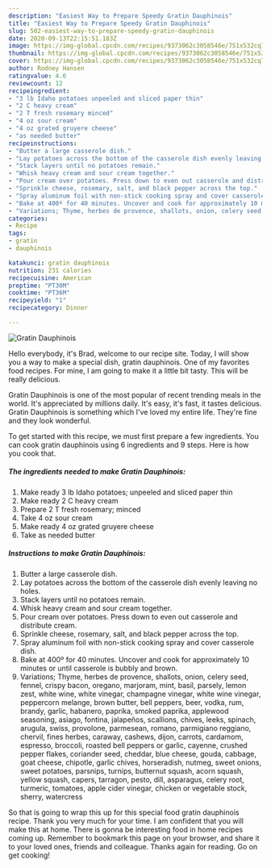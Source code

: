 ```yaml
---
description: "Easiest Way to Prepare Speedy Gratin Dauphinois"
title: "Easiest Way to Prepare Speedy Gratin Dauphinois"
slug: 502-easiest-way-to-prepare-speedy-gratin-dauphinois
date: 2020-09-13T22:15:51.183Z
image: https://img-global.cpcdn.com/recipes/9373062c3058546e/751x532cq70/gratin-dauphinois-recipe-main-photo.jpg
thumbnail: https://img-global.cpcdn.com/recipes/9373062c3058546e/751x532cq70/gratin-dauphinois-recipe-main-photo.jpg
cover: https://img-global.cpcdn.com/recipes/9373062c3058546e/751x532cq70/gratin-dauphinois-recipe-main-photo.jpg
author: Rodney Hansen
ratingvalue: 4.6
reviewcount: 12
recipeingredient:
- "3 lb Idaho potatoes unpeeled and sliced paper thin"
- "2 C heavy cream"
- "2 T fresh rosemary minced"
- "4 oz sour cream"
- "4 oz grated gruyere cheese"
- "as needed butter"
recipeinstructions:
- "Butter a large casserole dish."
- "Lay potatoes across the bottom of the casserole dish evenly leaving no holes."
- "Stack layers until no potatoes remain."
- "Whisk heavy cream and sour cream together."
- "Pour cream over potatoes. Press down to even out casserole and distribute cream."
- "Sprinkle cheese, rosemary, salt, and black pepper across the top."
- "Spray aluminum foil with non-stick cooking spray and cover casserole dish."
- "Bake at 400º for 40 minutes. Uncover and cook for approximately 10 minutes or until casserole is bubbly and brown."
- "Variations; Thyme, herbes de provence, shallots, onion, celery seed, fennel, crispy bacon, oregano, marjoram, mint, basil, parsely, lemon zest, white wine, white vinegar, champagne vinegar, white wine vinegar, peppercorn melange, brown butter, bell peppers, beer, vodka, rum, brandy, garlic, habanero, paprika, smoked paprika, applewood seasoning, asiago, fontina, jalapeños, scallions, chives, leeks, spinach, arugula, swiss, provolone, parmesean, romano, parmigiano reggiano, chervil, fines herbes, caraway, cashews, dijon, carrots, cardamom, espresso, broccoli, roasted bell peppers or garlic, cayenne, crushed pepper flakes, coriander seed, cheddar, blue cheese, gouda, cabbage, goat cheese, chipotle, garlic chives, horseradish, nutmeg, sweet onions, sweet potatoes, parsnips, turnips, butternut squash, acorn squash, yellow squash, capers, tarragon, pesto, dill, asparagus, celery root, turmeric, tomatoes, apple cider vinegar, chicken or vegetable stock, sherry, watercress"
categories:
- Recipe
tags:
- gratin
- dauphinois

katakunci: gratin dauphinois 
nutrition: 231 calories
recipecuisine: American
preptime: "PT30M"
cooktime: "PT36M"
recipeyield: "1"
recipecategory: Dinner

---
```



![Gratin Dauphinois](https://img-global.cpcdn.com/recipes/9373062c3058546e/751x532cq70/gratin-dauphinois-recipe-main-photo.jpg)

Hello everybody, it's Brad, welcome to our recipe site. Today, I will show you a way to make a special dish, gratin dauphinois. One of my favorites food recipes. For mine, I am going to make it a little bit tasty. This will be really delicious.



Gratin Dauphinois is one of the most popular of recent trending meals in the world. It's appreciated by millions daily. It's easy, it's fast, it tastes delicious. Gratin Dauphinois is something which I've loved my entire life. They're fine and they look wonderful.


To get started with this recipe, we must first prepare a few ingredients. You can cook gratin dauphinois using 6 ingredients and 9 steps. Here is how you cook that.

<!--inarticleads1-->

##### The ingredients needed to make Gratin Dauphinois:

1. Make ready 3 lb Idaho potatoes; unpeeled and sliced paper thin
1. Make ready 2 C heavy cream
1. Prepare 2 T fresh rosemary; minced
1. Take 4 oz sour cream
1. Make ready 4 oz grated gruyere cheese
1. Take as needed butter




<!--inarticleads2-->

##### Instructions to make Gratin Dauphinois:

1. Butter a large casserole dish.
1. Lay potatoes across the bottom of the casserole dish evenly leaving no holes.
1. Stack layers until no potatoes remain.
1. Whisk heavy cream and sour cream together.
1. Pour cream over potatoes. Press down to even out casserole and distribute cream.
1. Sprinkle cheese, rosemary, salt, and black pepper across the top.
1. Spray aluminum foil with non-stick cooking spray and cover casserole dish.
1. Bake at 400º for 40 minutes. Uncover and cook for approximately 10 minutes or until casserole is bubbly and brown.
1. Variations; Thyme, herbes de provence, shallots, onion, celery seed, fennel, crispy bacon, oregano, marjoram, mint, basil, parsely, lemon zest, white wine, white vinegar, champagne vinegar, white wine vinegar, peppercorn melange, brown butter, bell peppers, beer, vodka, rum, brandy, garlic, habanero, paprika, smoked paprika, applewood seasoning, asiago, fontina, jalapeños, scallions, chives, leeks, spinach, arugula, swiss, provolone, parmesean, romano, parmigiano reggiano, chervil, fines herbes, caraway, cashews, dijon, carrots, cardamom, espresso, broccoli, roasted bell peppers or garlic, cayenne, crushed pepper flakes, coriander seed, cheddar, blue cheese, gouda, cabbage, goat cheese, chipotle, garlic chives, horseradish, nutmeg, sweet onions, sweet potatoes, parsnips, turnips, butternut squash, acorn squash, yellow squash, capers, tarragon, pesto, dill, asparagus, celery root, turmeric, tomatoes, apple cider vinegar, chicken or vegetable stock, sherry, watercress




So that is going to wrap this up for this special food gratin dauphinois recipe. Thank you very much for your time. I am confident that you will make this at home. There is gonna be interesting food in home recipes coming up. Remember to bookmark this page on your browser, and share it to your loved ones, friends and colleague. Thanks again for reading. Go on get cooking!
